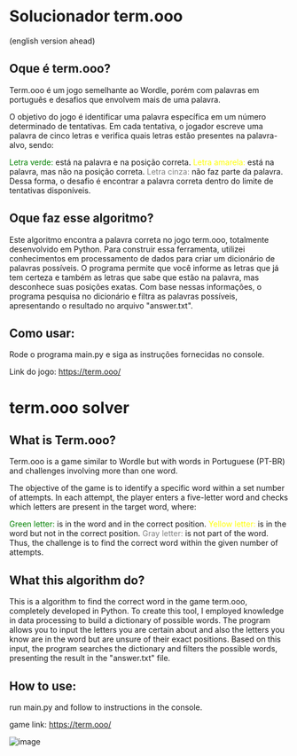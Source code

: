 # Solucionador term.ooo
(english version ahead)

## Oque é term.ooo?
Term.ooo é um jogo semelhante ao Wordle, porém com palavras em português e desafios que envolvem mais de uma palavra.

O objetivo do jogo é identificar uma palavra específica em um número determinado de tentativas. Em cada tentativa, o jogador escreve uma palavra de cinco letras e verifica quais letras estão presentes na palavra-alvo, sendo:

<span style="color:green">Letra verde:</span> está na palavra e na posição correta.
<span style="color:yellow">Letra amarela:</span> está na palavra, mas não na posição correta.
<span style="color:gray">Letra cinza:</span> não faz parte da palavra.
Dessa forma, o desafio é encontrar a palavra correta dentro do limite de tentativas disponíveis.

## Oque faz esse algoritmo?
Este algoritmo encontra a palavra correta no jogo term.ooo, totalmente desenvolvido em Python.
Para construir essa ferramenta, utilizei conhecimentos em processamento de dados para criar um dicionário de palavras possíveis. O programa permite que você informe as letras que já tem certeza e também as letras que sabe que estão na palavra, mas desconhece suas posições exatas. Com base nessas informações, o programa pesquisa no dicionário e filtra as palavras possíveis, apresentando o resultado no arquivo "answer.txt".

## Como usar:
Rode o programa main.py e siga as instruções fornecidas no console.

Link do jogo: https://term.ooo/

# term.ooo solver

## What is Term.ooo?
Term.ooo is a game similar to Wordle but with words in Portuguese (PT-BR) and challenges involving more than one word.

The objective of the game is to identify a specific word within a set number of attempts. In each attempt, the player enters a five-letter word and checks which letters are present in the target word, where:

<span style="color:green">Green letter:</span> is in the word and in the correct position.
<span style="color:yellow">Yellow letter:</span> is in the word but not in the correct position.
<span style="color:gray">Gray letter:</span> is not part of the word.
Thus, the challenge is to find the correct word within the given number of attempts.

## What this algorithm do?
This is a algorithm to find the correct word in the game term.ooo, completely developed in Python.
To create this tool, I employed knowledge in data processing to build a dictionary of possible words. The program allows you to input the letters you are certain about and also the letters you know are in the word but are unsure of their exact positions. Based on this input, the program searches the dictionary and filters the possible words, presenting the result in the "answer.txt" file.

## How to use:
run main.py and follow to instructions in the console.

game link: https://term.ooo/

![image](https://github.com/GabrielMenoni/term.ooo-solver/assets/62768011/ae368958-bb53-4ff0-8832-65a8f6acf773)
